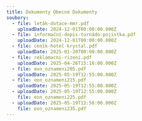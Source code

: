 ```yaml
---
title: Dokumenty Obecné Dokumenty
soubory:
  - file: leták-dotace-mmr.pdf
    uploadDate: 2024-12-01T00:00:00.000Z
  - file: informační-dopis-tornádo-pojistka.pdf
    uploadDate: 2024-12-01T00:00:00.000Z
  - file: ceník-hotel-krystal.pdf
    uploadDate: 2025-01-20T00:00:00.000Z
  - file: reklamacni-rizeni.pdf
    uploadDate: 2025-04-26T15:16:00.000Z
  - file: eon_oznameni205.pdf
    uploadDate: 2025-05-19T12:55:00.000Z
  - file: eon_oznameni215.pdf
    uploadDate: 2025-05-19T12:55:00.000Z
  - uploadDate: 2025-05-19T12:55:00.000Z
    file: eon_oznameni225.pdf
  - uploadDate: 2025-05-19T12:56:00.000Z
    file: eon_oznameni235.pdf
---
```

